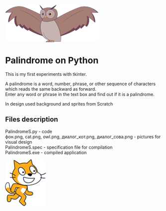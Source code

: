 ![ss](/tkinter/palindrome/owl.png)
# Palindrome on Python

This is my first experiments with tkinter.  

A palindrome is a word, number, phrase, or other sequence of characters which reads the same backward as forward.  
Enter any word or phrase in the text box and find out if it is a palindrome.  

In design used background and sprites from Scratch

## Files description
PalindromeS.py - code  
фон.png, cat.png, owl.png, диалог_кот.png, диалог_сова.png - pictures for visual design  
PalindromeS.spec - specification file for compilation  
PalindromeS.exe - compiled application  

![ss](/tkinter/palindrome/cat.png)
